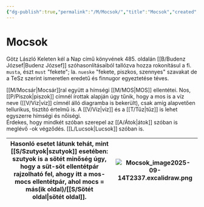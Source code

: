 ```yaml
---
{"dg-publish":true,"permalink":"/M/Mocsok/","title":"Mocsok","created":"2025-09-16T13:23","updated":"2025-09-16T17:40"}
---
```



# Mocsok

Götz László Keleten kél a Nap című könyvének 485. oldalán [[B/Budenz József\|Budenz József]] szóhasonlításaiból tallózva hozza rokonításul a fi. `musta`, észt `must` "fekete"; la. `nueske` "fekete, piszkos, szennyes" szavakat de a TeSz szerint ismeretlen eredetű és finnugor egyeztetése téves.  

[[M/Mocsár\|Mocsár]]ral együtt a hímségi [[M/MOS\|MOS]] ellentétei. Nos, [[P/Piszok\|piszok]] címnél írottak alapján úgy tűnik, hogy a mos is a víz neve ([[V/Víz\|víz]] címnél álló diagramba is bekerült), csak amíg alapvetően tellurikus, tisztító értelmű is. A [[V/Víz\|víz]] és a [[T/Tűz\|tűz]] is lehet egyszerre hímségi és nőiségi.  
Érdekes, hogy mindkét szóban szerepel az [[A/Átok\|átok]] szóban is meglévő -ok végződés. [[L/Lucsok\|Lucsok]] szóban is.  

| Hasonló esetet látunk tehát, mint [[S/Szutyok\|szutyok]] esetében: szutyok is a sötét minőség úgy, hogy a süt-söt ellentétpár rajzolható fel, ahogy itt a mos-mocs ellentétpár, ahol mocs = más(ik oldal)/[[S/Sötét oldal\|sötét oldal]]. | ![Mocsok_image2025-09-14T2337.excalidraw.png](/img/user/M/assets/Mocsok_image2025-09-14T2337.excalidraw.png) |
| ------------------------------------------------------------------------------------------------------------------------------------------------------------------------------------------------------------------------------------- | ------------------------------------------------ |
